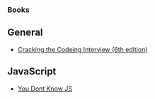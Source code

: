 ### Books

## General

* [Cracking the Codeing Interview (6th edition)](https://bit.ly/2WkyaTw)

## JavaScript

* [You Dont Know JS](https://github.com/getify/You-Dont-Know-JS)
